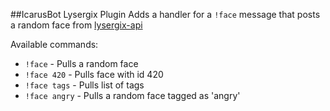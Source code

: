 ##IcarusBot Lysergix Plugin
Adds a handler for a `!face` message that posts a random face from
[lysergix-api](http://github.com/kid-icarus/lysergix-api)

Available commands:
 - `!face` - Pulls a random face
 - `!face 420` - Pulls face with id 420
 - `!face tags` - Pulls list of tags
 - `!face angry` - Pulls a random face tagged as 'angry'
